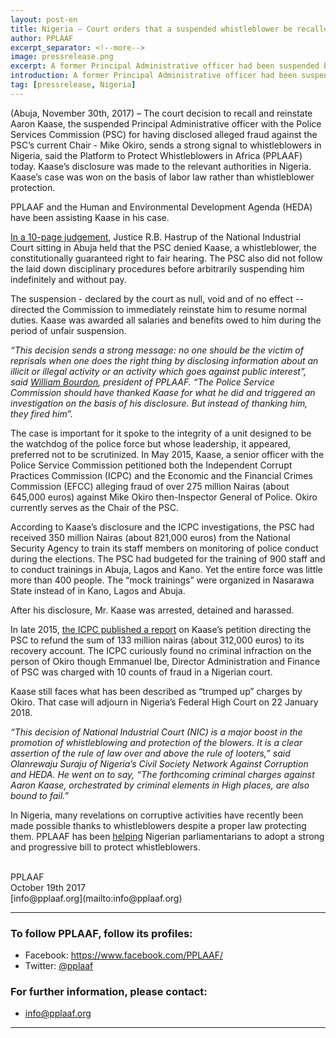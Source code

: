 ```yaml
---
layout: post-en
title: Nigeria – Court orders that a suspended whistleblower be recalled and reinstated
author: PPLAAF
excerpt_separator: <!--more-->
image: pressrelease.png
excerpt: A former Principal Administrative officer had been suspended by his hierarchy after disclosing to the authorities fraudulent activities
introduction: A former Principal Administrative officer had been suspended by his hierarchy after disclosing to the authorities fraudulent activities
tag: [pressrelease, Nigeria]
---
```


<!-- <img class="img-responsive img-post center-block" src="/assets/img/posts/saftu.jpg">  -->
<!-- <br> -->

(Abuja, November 30th, 2017) – The court decision to recall and reinstate Aaron Kaase, the suspended  Principal Administrative officer with the Police Services Commission (PSC) for having disclosed alleged fraud against the PSC’s current Chair - Mike Okiro, sends a strong signal to whistleblowers in Nigeria, said the Platform to Protect Whistleblowers in Africa (PPLAAF) today. Kaase’s disclosure was made to the relevant authorities in Nigeria. Kaase’s case was won on the basis of labor law rather than whistleblower protection. 

PPLAAF and the Human and Environmental Development Agenda (HEDA) have been assisting Kaase in his case. 

[In a 10-page judgement](../../../downloads/COURT-JUDGEMENT.pdf), Justice R.B. Hastrup of the National Industrial Court sitting in Abuja held that the PSC denied Kaase, a whistleblower, the constitutionally guaranteed right to fair hearing. The PSC also did not follow the laid down disciplinary procedures before arbitrarily suspending him indefinitely and without pay. 

The suspension - declared by the court as null, void and of no effect -- directed the Commission to immediately reinstate him to resume normal duties. Kaase was awarded all salaries and benefits owed to him during the period of unfair suspension. 

*“This decision sends a strong message: no one should be the victim of reprisals when one does the right thing by disclosing information about an illicit or illegal activity or an activity which goes against public interest”, said [William Bourdon](https://pplaaf.org/who-we-are.html), president of PPLAAF. “The Police Service Commission should have thanked Kaase for what he did and triggered an investigation on the basis of his disclosure. But instead of thanking him, they fired him”.*

The case is important for it spoke to the integrity of a unit designed to be the watchdog of the police force but whose leadership, it appeared, preferred not to be scrutinized. In May 2015, Kaase, a senior officer with the Police Service Commission petitioned both the Independent Corrupt Practices Commission (ICPC) and the Economic and the Financial Crimes Commission (EFCC) alleging fraud of over 275 million Nairas (about 645,000 euros) against Mike Okiro then-Inspector General of Police. Okiro currently serves as the Chair of the PSC.  

According to Kaase’s disclosure and the ICPC investigations, the PSC had received 350 million Nairas (about 821,000 euros) from the National Security Agency to train its staff members on monitoring of police conduct during the elections. The PSC had budgeted for the training of 900 staff and to conduct trainings in Abuja, Lagos and Kano. Yet the entire force was little more than 400 people. The “mock trainings” were organized in Nasarawa State instead of in Kano, Lagos and Abuja.

After his disclosure, Mr. Kaase was arrested, detained and harassed. 

In late 2015, [the ICPC published a report](../../../downloads/ICPC-report.pdf) on Kaase’s petition directing the PSC to refund the sum of 133 million nairas (about 312,000 euros) to its recovery account. The ICPC curiously found no criminal infraction on the person of Okiro though Emmanuel Ibe, Director Administration and Finance of PSC was charged with 10 counts of fraud in a Nigerian court.

Kaase still faces what has been described as “trumped up” charges by Okiro. That case will adjourn in Nigeria’s Federal High Court on 22 January 2018. 

_“This decision of National Industrial Court (NIC) is a major boost in the promotion of whistleblowing and protection of the blowers. It is a clear assertion of the rule of law over and above the rule of looters,” said Olanrewaju Suraju of Nigeria’s Civil Society Network Against Corruption and HEDA.  He went on to say, “The forthcoming criminal charges against Aaron Kaase, orchestrated by criminal elements in High places, are also bound to fail.”_

In Nigeria, many revelations on corruptive activities have recently been made possible thanks to whistleblowers despite a proper law protecting them. PPLAAF has been [helping](https://pplaaf.org/2017/06/15/nigerian-parliament.html) Nigerian parliamentarians to adopt a strong and progressive bill to protect whistleblowers.




<br>
PPLAAF <br>
October 19th 2017 <br>
[info@pplaaf.org](mailto:info@pplaaf.org)

<br>

----------------------

### To follow PPLAAF, follow its profiles:
- Facebook: <https://www.facebook.com/PPLAAF/>
- Twitter: [@pplaaf](https://twitter.com/pplaaf)

### For further information, please contact:
- [info@pplaaf.org](mailto:info@pplaaf.org)



-----
